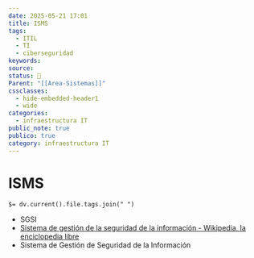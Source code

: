 ```yaml
---
date: 2025-05-21 17:01
title: ISMS
tags:
  - ITIL
  - TI
  - ciberseguridad
keywords: 
source: 
status: 📌
Parent: "[[Area-Sistemas]]"
cssclasses:
  - hide-embedded-header1
  - wide
categories:
  - infraestructura IT
public_note: true
publico: true
category: infraestructura IT
---
```

# ISMS
`$= dv.current().file.tags.join(" ")`

- SGSI
- [Sistema de gestión de la seguridad de la información - Wikipedia, la enciclopedia libre](https://es.wikipedia.org/wiki/Sistema_de_gesti%C3%B3n_de_la_seguridad_de_la_informaci%C3%B3n) 
- Sistema de Gestión de Seguridad de la Información 